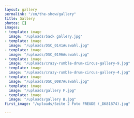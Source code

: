 ```yaml
---
layout: gallery
permalink: "/en/the-show/gallery"
title: Gallery
photos: []
images:
- template: image
  image: "/uploads/back gallery.jpg"
- template: image
  image: "/uploads/DSC_0141Auswahl.jpg"
- template: image
  image: "/uploads/DSC_0196Auswahl.jpg"
- template: image
  image: "/uploads/crazy-rumble-drum-circus-gallery-9.jpg"
- template: image
  image: "/uploads/crazy-rumble-drum-circus-gallery-4.jpg"
- template: image
  image: "/uploads/DSC_0087Auswahl.jpg"
- template: image
  image: "/uploads/gallery F.jpg"
- template: image
  image: "/uploads/gallery B.jpg"
first_image: "/uploads/Seite 2 Foto FREUDE (_DK81874).jpg"

---
```

